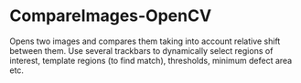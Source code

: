 # CompareImages-OpenCV
Opens two images and compares them taking into account relative shift between them. Use several trackbars to dynamically select regions of interest, template regions (to find match), thresholds, minimum defect area etc.
